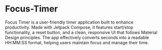 # Focus-Timer
Focus Timer is a user-friendly timer application built to enhance productivity. Made with Jetpack Compose, it features start/stop functionality, a reset button, and a clean, responsive UI that follows Material Design principles. The app effectively converts seconds into a readable HH:MM:SS format, helping users maintain focus and manage their time.
